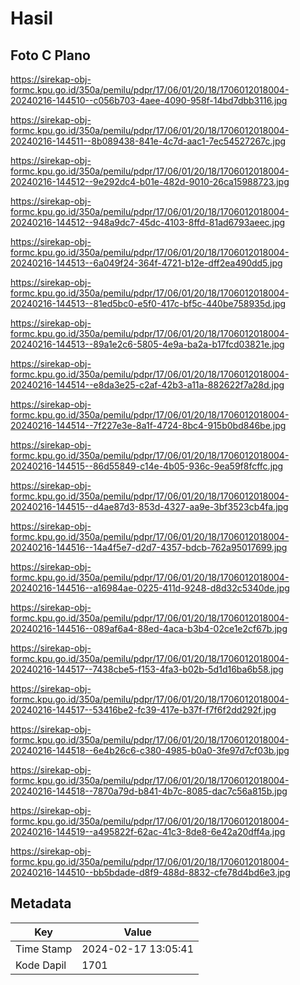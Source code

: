 # Hasil

## Foto C Plano

https://sirekap-obj-formc.kpu.go.id/350a/pemilu/pdpr/17/06/01/20/18/1706012018004-20240216-144510--c056b703-4aee-4090-958f-14bd7dbb3116.jpg

https://sirekap-obj-formc.kpu.go.id/350a/pemilu/pdpr/17/06/01/20/18/1706012018004-20240216-144511--8b089438-841e-4c7d-aac1-7ec54527267c.jpg

https://sirekap-obj-formc.kpu.go.id/350a/pemilu/pdpr/17/06/01/20/18/1706012018004-20240216-144512--9e292dc4-b01e-482d-9010-26ca15988723.jpg

https://sirekap-obj-formc.kpu.go.id/350a/pemilu/pdpr/17/06/01/20/18/1706012018004-20240216-144512--948a9dc7-45dc-4103-8ffd-81ad6793aeec.jpg

https://sirekap-obj-formc.kpu.go.id/350a/pemilu/pdpr/17/06/01/20/18/1706012018004-20240216-144513--6a049f24-364f-4721-b12e-dff2ea490dd5.jpg

https://sirekap-obj-formc.kpu.go.id/350a/pemilu/pdpr/17/06/01/20/18/1706012018004-20240216-144513--81ed5bc0-e5f0-417c-bf5c-440be758935d.jpg

https://sirekap-obj-formc.kpu.go.id/350a/pemilu/pdpr/17/06/01/20/18/1706012018004-20240216-144513--89a1e2c6-5805-4e9a-ba2a-b17fcd03821e.jpg

https://sirekap-obj-formc.kpu.go.id/350a/pemilu/pdpr/17/06/01/20/18/1706012018004-20240216-144514--e8da3e25-c2af-42b3-a11a-882622f7a28d.jpg

https://sirekap-obj-formc.kpu.go.id/350a/pemilu/pdpr/17/06/01/20/18/1706012018004-20240216-144514--7f227e3e-8a1f-4724-8bc4-915b0bd846be.jpg

https://sirekap-obj-formc.kpu.go.id/350a/pemilu/pdpr/17/06/01/20/18/1706012018004-20240216-144515--86d55849-c14e-4b05-936c-9ea59f8fcffc.jpg

https://sirekap-obj-formc.kpu.go.id/350a/pemilu/pdpr/17/06/01/20/18/1706012018004-20240216-144515--d4ae87d3-853d-4327-aa9e-3bf3523cb4fa.jpg

https://sirekap-obj-formc.kpu.go.id/350a/pemilu/pdpr/17/06/01/20/18/1706012018004-20240216-144516--14a4f5e7-d2d7-4357-bdcb-762a95017699.jpg

https://sirekap-obj-formc.kpu.go.id/350a/pemilu/pdpr/17/06/01/20/18/1706012018004-20240216-144516--a16984ae-0225-411d-9248-d8d32c5340de.jpg

https://sirekap-obj-formc.kpu.go.id/350a/pemilu/pdpr/17/06/01/20/18/1706012018004-20240216-144516--089af6a4-88ed-4aca-b3b4-02ce1e2cf67b.jpg

https://sirekap-obj-formc.kpu.go.id/350a/pemilu/pdpr/17/06/01/20/18/1706012018004-20240216-144517--7438cbe5-f153-4fa3-b02b-5d1d16ba6b58.jpg

https://sirekap-obj-formc.kpu.go.id/350a/pemilu/pdpr/17/06/01/20/18/1706012018004-20240216-144517--53416be2-fc39-417e-b37f-f7f6f2dd292f.jpg

https://sirekap-obj-formc.kpu.go.id/350a/pemilu/pdpr/17/06/01/20/18/1706012018004-20240216-144518--6e4b26c6-c380-4985-b0a0-3fe97d7cf03b.jpg

https://sirekap-obj-formc.kpu.go.id/350a/pemilu/pdpr/17/06/01/20/18/1706012018004-20240216-144518--7870a79d-b841-4b7c-8085-dac7c56a815b.jpg

https://sirekap-obj-formc.kpu.go.id/350a/pemilu/pdpr/17/06/01/20/18/1706012018004-20240216-144519--a495822f-62ac-41c3-8de8-6e42a20dff4a.jpg

https://sirekap-obj-formc.kpu.go.id/350a/pemilu/pdpr/17/06/01/20/18/1706012018004-20240216-144510--bb5bdade-d8f9-488d-8832-cfe78d4bd6e3.jpg


## Metadata

| Key        | Value               |
| ---------- | ------------------- |
| Time Stamp | 2024-02-17 13:05:41 |
| Kode Dapil | 1701                |



